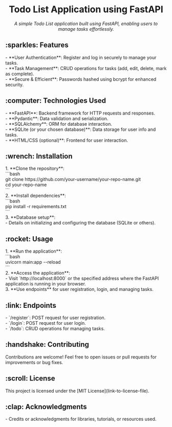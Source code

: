<h1 align="center">Todo List Application using FastAPI</h1>
<p align="center">
  <i>A simple Todo List application built using FastAPI, enabling users to manage tasks effortlessly.</i>
</p>
<!-- Features -->
<h2>:sparkles: Features</h2>

<p>
- **User Authentication**: Register and log in securely to manage your tasks.<br>
- **Task Management**: CRUD operations for tasks (add, edit, delete, mark as complete).<br>
- **Secure & Efficient**: Passwords hashed using bcrypt for enhanced security.
</p>

<!-- Technologies Used -->
<h2>:computer: Technologies Used</h2>

<p>
- **FastAPI**: Backend framework for HTTP requests and responses.<br>
- **Pydantic**: Data validation and serialization.<br>
- **SQLAlchemy**: ORM for database interaction.<br>
- **SQLite (or your chosen database)**: Data storage for user info and tasks.<br>
- **HTML/CSS (optional)**: Frontend for user interaction.
</p>

<!-- Installation -->
<h2>:wrench: Installation</h2>

<p>
1. **Clone the repository**:<br>
   ```bash<br>
   git clone https://github.com/your-username/your-repo-name.git<br>
   cd your-repo-name<br>
   ```<br>
2. **Install dependencies**:<br>
   ```bash<br>
   pip install -r requirements.txt<br>
   ```<br>
3. **Database setup**:<br>
   - Details on initializing and configuring the database (SQLite or others).
</p>

<!-- Usage -->
<h2>:rocket: Usage</h2>

<p>
1. **Run the application**:<br>
   ```bash<br>
   uvicorn main:app --reload<br>
   ```<br>
2. **Access the application**:<br>
   - Visit `http://localhost:8000` or the specified address where the FastAPI application is running in your browser.<br>
3. **Use endpoints** for user registration, login, and managing tasks.
</p>

<!-- Endpoints -->
<h2>:link: Endpoints</h2>

<p>
- `/register`: POST request for user registration.<br>
- `/login`: POST request for user login.<br>
- `/todo`: CRUD operations for managing tasks.
</p>

<!-- Contributing -->
<h2>:handshake: Contributing</h2>

<p>
Contributions are welcome! Feel free to open issues or pull requests for improvements or bug fixes.
</p>

<!-- License -->
<h2>:scroll: License</h2>

<p>
This project is licensed under the [MIT License](link-to-license-file).
</p>

<!-- Acknowledgments -->
<h2>:clap: Acknowledgments</h2>

<p>
- Credits or acknowledgments for libraries, tutorials, or resources used.
</p>


